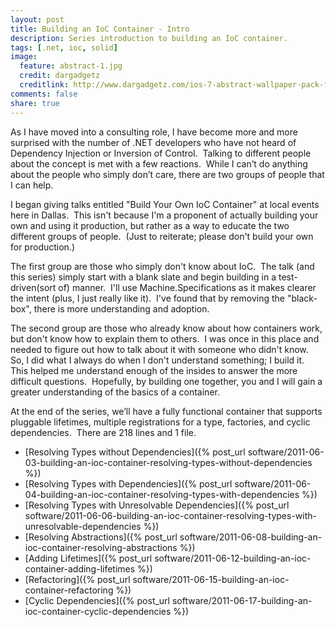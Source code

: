```yaml
---
layout: post
title: Building an IoC Container - Intro
description: Series introduction to building an IoC container.
tags: [.net, ioc, solid]
image:
  feature: abstract-1.jpg
  credit: dargadgetz
  creditlink: http://www.dargadgetz.com/ios-7-abstract-wallpaper-pack-for-iphone-5-and-ipod-touch-retina/
comments: false
share: true
---
```


As I have moved into a consulting role, I have become more and more surprised with the number of .NET developers who have not heard of Dependency Injection or Inversion of Control.  Talking to different people about the concept is met with a few reactions.  While I can’t do anything about the people who simply don’t care, there are two groups of people that I can help.

I began giving talks entitled "Build Your Own IoC Container" at local events here in Dallas.  This isn't because I'm a proponent of actually building your own and using it production, but rather as a way to educate the two different groups of people.  (Just to reiterate; please don't build your own for production.)

The first group are those who simply don't know about IoC.  The talk (and this series) simply start with a blank slate and begin building in a test-driven(sort of) manner.  I'll use Machine.Specifications as it makes clearer the intent (plus, I just really like it).  I've found that by removing the "black-box", there is more understanding and adoption.

The second group are those who already know about how containers work, but don't know how to explain them to others.  I was once in this place and needed to figure out how to talk about it with someone who didn't know.  So, I did what I always do when I don't understand something; I build it.  This helped me understand enough of the insides to answer the more difficult questions.  Hopefully, by building one together, you and I will gain a greater understanding of the basics of a container.

At the end of the series, we’ll have a fully functional container that supports pluggable lifetimes, multiple registrations for a type, factories, and cyclic dependencies.  There are 218 lines and 1 file.

- [Resolving Types without Dependencies]({% post_url software/2011-06-03-building-an-ioc-container-resolving-types-without-dependencies %})
- [Resolving Types with Dependencies]({% post_url software/2011-06-04-building-an-ioc-container-resolving-types-with-dependencies %})
- [Resolving Types with Unresolvable Dependencies]({% post_url software/2011-06-06-building-an-ioc-container-resolving-types-with-unresolvable-dependencies %})
- [Resolving Abstractions]({% post_url software/2011-06-08-building-an-ioc-container-resolving-abstractions %})
- [Adding Lifetimes]({% post_url software/2011-06-12-building-an-ioc-container-adding-lifetimes %})
- [Refactoring]({% post_url software/2011-06-15-building-an-ioc-container-refactoring %})
- [Cyclic Dependencies]({% post_url software/2011-06-17-building-an-ioc-container-cyclic-dependencies %})